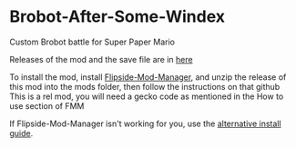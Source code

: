 # Brobot-After-Some-Windex

Custom Brobot battle for Super Paper Mario

Releases of the mod and the save file are in [here](https://github.com/L5050/Brobot-After-Some-Windex/releases)

To install the mod, install [Flipside-Mod-Manager](https://github.com/L5050/Flipside-Mod-Manager), and unzip the release of this mod into the mods folder, then follow the instructions on that github
This is a rel mod, you will need a gecko code as mentioned in the How to use section of FMM

If Flipside-Mod-Manager isn't working for you, use the [alternative install guide](SETUP_WITHOUT_MOD_MANAGER.md).

